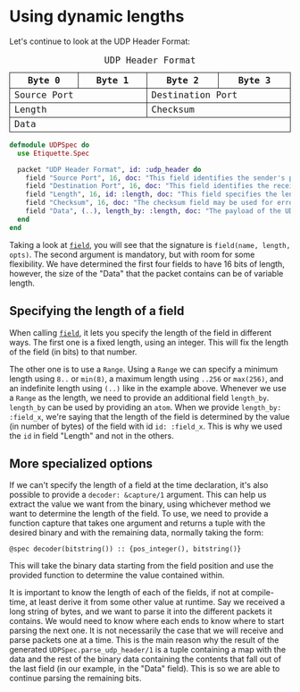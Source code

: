 # Using dynamic lengths

Let's continue to look at the UDP Header Format:

<style>
  table { border-collapse: collapse; table-layout: fixed; width: 100%; font-family: ui-monospace, monospace; }
  caption { "margin-bottom: 8px; font-weight: bold;" }
  th { border: 1px solid currentColor; width: 6.25%; }
  td { border: 1px solid currentColor; }
</style>
<table aria-label="UDP Header Format">
  <caption>UDP Header Format</caption>
  <tr>
    <th colspan="8">Byte 0</th>
    <th colspan="8">Byte 1</th>
    <th colspan="8">Byte 2</th>
    <th colspan="8">Byte 3</th>
  </tr>
  <tr>
    <td colspan="16">Source Port</td>
    <td colspan="16">Destination Port</td>
  </tr>
  <tr>
    <td colspan="16">Length</td>
    <td colspan="16">Checksum</td>
  </tr>
  <tr>
    <td colspan="32">Data</td>
  </tr>
</table>

```elixir
defmodule UDPSpec do
  use Etiquette.Spec

  packet "UDP Header Format", id: :udp_header do
    field "Source Port", 16, doc: "This field identifies the sender's port." 
    field "Destination Port", 16, doc: "This field identifies the receiver's port and is required." 
    field "Length", 16, id: :length, doc: "This field specifies the length in bytes of the UDP datagram." 
    field "Checksum", 16, doc: "The checksum field may be used for error-checking of the header and data." 
    field "Data", (..), length_by: :length, doc: "The payload of the UDP packet." 
  end
end
```

Taking a look at [`field`](Etiquette.Spec.html#field/3), you will see that the
signature is `field(name, length, opts)`. The second argument is mandatory, but
with room for some flexibility. We have determined the first four fields to have
16 bits of length, however, the size of the "Data" that the packet contains can
be of variable length.

## Specifying the length of a field

When calling [`field`](Etiquette.Spec.html#field/3), it lets you specify the
length of the field in different ways. The first one is a fixed length, using an
integer. This will fix the length of the field (in bits) to that number.

The other one is to use a `Range`. Using a `Range` we can specify a minimum
length using `8..` or `min(8)`, a maximum length using `..256` or `max(256)`,
and an indefinite length using `(..)` like in the example above. Whenever we use
a `Range` as the length, we need to provide an additional field `length_by`.
`length_by` can be used by providing an `atom`. When we provide
`length_by: :field_x`, we're saying that the length of the field is determined
by the value (in number of bytes) of the field with id `id: :field_x`. This is
why we used the `id` in field "Length" and not in the others.

## More specialized options

If we can't specify the length of a field at the time declaration, it's also
possible to provide a `decoder: &capture/1` argument. This can help us extract
the value we want from the binary, using whichever method we want to determine
the length of the field. To use, we need to provide a function capture that
takes one argument and returns a tuple with the desired binary and with the
remaining data, normally taking the form:

    @spec decoder(bitstring()) :: {pos_integer(), bitstring()}

This will take the binary data starting from the field position and use the
provided function to determine the value contained within.

It is important to know the length of each of the fields, if not at
compile-time, at least derive it from some other value at runtime. Say we
received a long string of bytes, and we want to parse it into the different
packets it contains. We would need to know where each ends to know where to
start parsing the next one. It is not necessarily the case that we will receive
and parse packets one at a time. This is the main reason why the result of the
generated `UDPSpec.parse_udp_header/1` is a tuple containing a map with the data
and the rest of the binary data containing the contents that fall out of the
last field (in our example, in the "Data" field). This is so we are able to
continue parsing the remaining bits.
